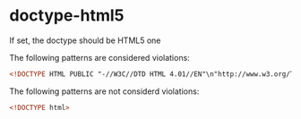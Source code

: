 # doctype-html5

If set, the doctype should be HTML5 one

The following patterns are considered violations:

```html
<!DOCTYPE HTML PUBLIC "-//W3C//DTD HTML 4.01//EN"\n"http://www.w3.org/TR/html4/strict.dtd">
```

The following patterns are not considerd violations:

```html
<!DOCTYPE html>
```
